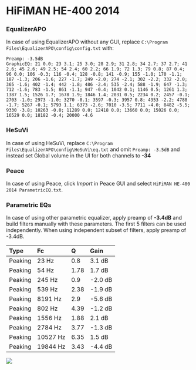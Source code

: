 # HiFiMAN HE-400 2014

### EqualizerAPO
In case of using EqualizerAPO without any GUI, replace `C:\Program Files\EqualizerAPO\config\config.txt`
with:
```
Preamp: -3.5dB
GraphicEQ: 21 0.0; 23 3.1; 25 3.0; 28 2.9; 31 2.8; 34 2.7; 37 2.7; 41 2.6; 45 2.6; 49 2.5; 54 2.4; 60 2.2; 66 1.9; 72 1.3; 79 0.8; 87 0.4; 96 0.0; 106 -0.3; 116 -0.4; 128 -0.8; 141 -0.9; 155 -1.0; 170 -1.1; 187 -1.3; 206 -1.6; 227 -1.7; 249 -2.0; 274 -2.1; 302 -2.2; 332 -2.0; 365 -1.6; 402 -1.4; 442 -1.8; 486 -2.4; 535 -2.4; 588 -1.9; 647 -1.3; 712 -1.6; 783 -1.5; 861 -1.1; 947 -0.4; 1042 0.1; 1146 0.5; 1261 1.3; 1387 1.5; 1526 1.7; 1678 1.9; 1846 1.4; 2031 0.5; 2234 0.2; 2457 -0.1; 2703 -1.0; 2973 -1.0; 3270 -0.1; 3597 -0.3; 3957 0.8; 4353 -2.2; 4788 -1.7; 5267 -0.1; 5793 1.1; 6373 -2.6; 7010 -3.5; 7711 -4.0; 8482 -5.5; 9330 -3.8; 10263 -0.0; 11289 0.0; 12418 0.0; 13660 0.0; 15026 0.0; 16529 0.0; 18182 -0.4; 20000 -4.6
```

### HeSuVi
In case of using HeSuVi, replace `C:\Program Files\EqualizerAPO\config\HeSuVi\eq.txt` and omit `Preamp:
-3.5dB` and instead set Global volume in the UI for both channels to **-34**

### Peace
In case of using Peace, click *Import* in Peace GUI and select `HiFiMAN HE-400 2014 ParametricEQ.txt`.

### Parametric EQs
In case of using other parametric equalizer, apply preamp of **-3.4dB** and build filters manually
with these parameters. The first 5 filters can be used independently.
When using independent subset of filters, apply preamp of -3.4dB.

| Type    | Fc       |    Q | Gain    |
|:--------|:---------|:-----|:--------|
| Peaking | 23 Hz    | 0.8  | 3.1 dB  |
| Peaking | 54 Hz    | 1.78 | 1.7 dB  |
| Peaking | 245 Hz   | 0.9  | -2.0 dB |
| Peaking | 539 Hz   | 2.38 | -1.9 dB |
| Peaking | 8191 Hz  | 2.9  | -5.6 dB |
| Peaking | 802 Hz   | 4.39 | -1.2 dB |
| Peaking | 1556 Hz  | 1.88 | 2.1 dB  |
| Peaking | 2784 Hz  | 3.77 | -1.3 dB |
| Peaking | 10527 Hz | 6.35 | 1.5 dB  |
| Peaking | 19844 Hz | 3.43 | -4.4 dB |

![](https://raw.githubusercontent.com/jaakkopasanen/AutoEq/master/results/innerfidelity/sbaf-serious/HiFiMAN%20HE-400%202014/HiFiMAN%20HE-400%202014.png)